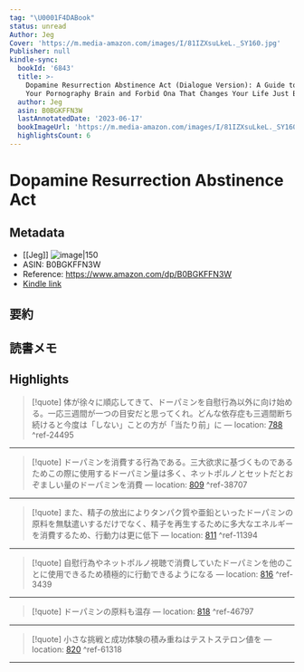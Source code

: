```yaml
---
tag: "\U0001F4DABook"
status: unread
Author: Jeg
Cover: 'https://m.media-amazon.com/images/I/81IZXsuLkeL._SY160.jpg'
Publisher: null
kindle-sync:
  bookId: '6843'
  title: >-
    Dopamine Resurrection Abstinence Act (Dialogue Version): A Guide to Release
    Your Pornography Brain and Forbid Ona That Changes Your Life Just By Reading
  author: Jeg
  asin: B0BGKFFN3W
  lastAnnotatedDate: '2023-06-17'
  bookImageUrl: 'https://m.media-amazon.com/images/I/81IZXsuLkeL._SY160.jpg'
  highlightsCount: 6
---
```

# Dopamine Resurrection Abstinence Act
## Metadata
* [[Jeg]]
![image|150](https://m.media-amazon.com/images/I/81IZXsuLkeL._SY160.jpg)
* ASIN: B0BGKFFN3W
* Reference: https://www.amazon.com/dp/B0BGKFFN3W
* [Kindle link](kindle://book?action=open&asin=B0BGKFFN3W)
## 要約
## 読書メモ
## Highlights
>[!quote]
>体が徐々に順応してきて、ドーパミンを自慰行為以外に向け始める。一応三週間が一つの目安だと思ってくれ。どんな依存症も三週間断ち続けると今度は「しない」ことの方が「当たり前」に — location: [788](kindle://book?action=open&asin=B0BGKFFN3W&location=788) ^ref-24495

---
>[!quote]
>ドーパミンを消費する行為である。三大欲求に基づくものであるためこの際に使用するドーパミン量は多く、ネットポルノとセットだとおぞましい量のドーパミンを消費 — location: [809](kindle://book?action=open&asin=B0BGKFFN3W&location=809) ^ref-38707

---
>[!quote]
>また、精子の放出によりタンパク質や亜鉛といったドーパミンの原料を無駄遣いするだけでなく、精子を再生するために多大なエネルギーを消費するため、行動力は更に低下 — location: [811](kindle://book?action=open&asin=B0BGKFFN3W&location=811) ^ref-11394

---
>[!quote]
>自慰行為やネットポルノ視聴で消費していたドーパミンを他のことに使用できるため積極的に行動できるようになる — location: [816](kindle://book?action=open&asin=B0BGKFFN3W&location=816) ^ref-3439

---
>[!quote]
>ドーパミンの原料も温存 — location: [818](kindle://book?action=open&asin=B0BGKFFN3W&location=818) ^ref-46797

---
>[!quote]
>小さな挑戦と成功体験の積み重ねはテストステロン値を — location: [820](kindle://book?action=open&asin=B0BGKFFN3W&location=820) ^ref-61318

---
